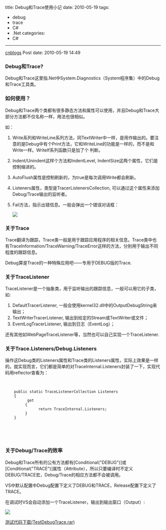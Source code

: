title: Debug和Trace使用小记
date: 2010-05-19
tags:
  - debug
  - trace
  - C#
  - .Net
categories:
  - C#
---

[cnblogs](http://www.cnblogs.com/pcy0/archive/2010/05/19/about_debug_trace_in_dotNet.html) Post date: 2010-05-19 14:49

### Debug和Trace?

Debug和Trace这里指.Net中System.Diagnostics（System程序集）中的Debug和Trace工具类。

<!-- more -->

### 如何使用？

Debug和Trace两个类都有很多静态方法和属性可以使用，并且Debug和Trace大部分方法都不仅名称一样，用法也很相似。

如：

1.  Write系列和WriteLine系列方法，同TextWriter中一样，是用作输出的。要注意的是Debug中有个Print方法，它和WriteLine的功能是一样的，而不是和Write一样。WriteIf系列函数只是加了个 判断。
2.  Indent/Unindent这样个方法和IndentLevel, IndentSize这两个属性，它们是控制缩进的。
3.  AutoFlush属性是控制刷新的，为true是每次调用Write都会刷新。
4.  Listeners属性，类型是TracerListenersCollection, 可以通过这个属性来添加Debug/Trace输出的监听者。
5.  Fail方法，指示出错信息。一般会弹出一个错误对话框：

    ![](http://images.cnblogs.com/cnblogs_com/pcy0/051910_0646_DebugTrace1.png)

### 关于Trace

Trace翻译为跟踪，Trace类一般是用于跟踪应用程序的相关信息。Trace类中也有TraceInformation/TraceWarning/TraceError这样的方法，分别用于输出不同程度的跟踪信息。

Debug算是Trace的一种特殊应用吧——专用于DEBUG版的Trace.

### 关于TraceListener

TraceListener是一个抽象类，用于监听输出的跟踪信息，一般可以用它的子类，如:

1.  DefaultTracerListener, 一般会使用kernel32.dll中的OutputDebugString来输出；
2.  TextWriterTracerListener, 输出到给定的Stream或TextWriter或文件；
3.  EventLogTracerListener, 输出到日志（EventLog）；

还有其他如WebPageTraceListener等，当然也可以自己实现一个TraceListener.

### 关于Trace.Listeners/Debug.Listeners

操作这Debug类的Listeners属性和Trace类的Listeners属性，实际上效果是一样的。就实现而言，它们都是简单的对TraceInternal.Listeners封装了一下，实现代码用reflector查看为：

 
```
    public static TraceListenerCollection Listeners 
    {
          get 
         {
               return TraceInternal.Listeners; 
         } 
    } 
```
 

 

### 关于Debug/Trace的效率

Debug和Trace所有的公有方法都有[Conditional("DEBUG")]或[Conditional("TRACE")]属性（Attribute），所以只要编译时不定义DEBUG/TRACE宏，Debug/Trace的相应方法都不会被调用。

VS中默认配置中Debug配置下定义了DEBUG和TRACE，Release配置下定义了TRACE。

在调试时VS会自动添加一个TraceListener，输出到输出窗口（Output）:

![](http://images.cnblogs.com/cnblogs_com/pcy0/051910_0646_DebugTrace2.png)

[测试代码下载(TestDebugTrace.rar)](http://files.cnblogs.com/pcy0/TestDebugAndTrace.rar)
